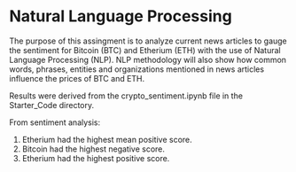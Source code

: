 # Natural Language Processing

The purpose of this assingment is to analyze current news articles to gauge the sentiment for Bitcoin (BTC) and Etherium (ETH) with the use of Natural Language Processing (NLP). NLP methodology will also show how common words, phrases, entities and organizations mentioned in news articles influence the prices of BTC and ETH.

Results were derived from the crypto_sentiment.ipynb file in the Starter_Code directory.

From sentiment analysis:

1. Etherium had the highest mean positive score.
2. Bitcoin had the highest negative score.
3. Etherium had the highest positive score.